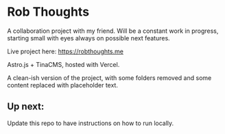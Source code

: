 # Rob Thoughts

A collaboration project with my friend. Will be a constant work in progress, starting small with eyes always on possible next features.

Live project here: https://robthoughts.me

Astro.js + TinaCMS, hosted with Vercel.

A clean-ish version of the project, with some folders removed and some content replaced with placeholder text.

## Up next:

Update this repo to have instructions on how to run locally.

